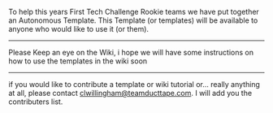 To help this years First Tech Challenge Rookie teams we have put together an Autonomous Template. This Template (or templates) will be available to anyone who would like to use it (or them).


---

Please Keep an eye on the Wiki, i hope we will have some instructions on how to use the templates in the wiki soon


---

if you would like to contribute a template or wiki tutorial or... really anything at all, please contact clwillingham@teamducttape.com. I will add you the contributers list.